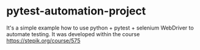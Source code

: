 # pytest-automation-project
It's a simple example how to use python + pytest + selenium WebDriver to automate testing. It was developed within the course https://stepik.org/course/575
